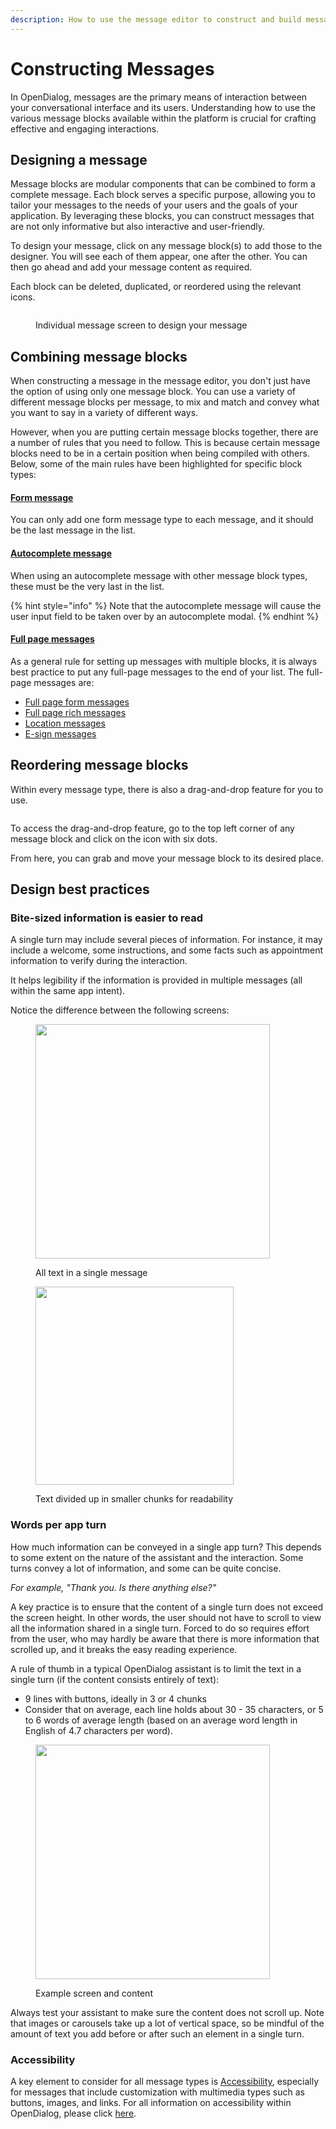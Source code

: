 ```yaml
---
description: How to use the message editor to construct and build messages in OpenDialog
---
```


# Constructing Messages

In OpenDialog, messages are the primary means of interaction between your conversational interface and its users. Understanding how to use the various message blocks available within the platform is crucial for crafting effective and engaging interactions.

## Designing a message

Message blocks are modular components that can be combined to form a complete message. Each block serves a specific purpose, allowing you to tailor your messages to the needs of your users and the goals of your application. By leveraging these blocks, you can construct messages that are not only informative but also interactive and user-friendly.

To design your message, click on any message block(s) to add those to the designer. You will see each of them appear, one after the other. You can then go ahead and add your message content as required.&#x20;

Each block can be deleted, duplicated, or reordered using the relevant icons.&#x20;

<figure><img src="../../../.gitbook/assets/image (1) (2).png" alt=""><figcaption><p>Individual message screen to design your message</p></figcaption></figure>

## Combining message blocks

When constructing a message in the message editor, you don't just have the option of using only one message block. You can use a variety of different message blocks per message, to mix and match and convey what you want to say in a variety of different ways.

However, when you are putting certain message blocks together, there are a number of rules that you need to follow. This is because certain message blocks need to be in a certain position when being compiled with others. Below, some of the main rules have been highlighted for specific block types:

#### [Form message](message-types/form-message.md)

You can only add one form message type to each message, and it should be the last message in the list.&#x20;

#### [Autocomplete message](message-types/autocomplete-message.md)

When using an autocomplete message with other message block types, these must be the very last in the list. &#x20;

{% hint style="info" %}
Note that the autocomplete message will cause the user input field to be taken over by an autocomplete modal.
{% endhint %}

#### [Full page messages](message-types/full-page-message.md)

As a general rule for setting up messages with multiple blocks, it is always best practice to put any full-page messages to the end of your list. The full-page messages are:

* [Full page form messages](message-types/form-message.md)
* [Full page rich messages](message-types/full-page-message.md)
* [Location messages](message-types/location-message.md)
* [E-sign messages](message-types/e-sign-message.md)

## Reordering message blocks

Within every message type, there is also a drag-and-drop feature for you to use.&#x20;

<figure><img src="../../../.gitbook/assets/Group 10 (1).png" alt=""><figcaption></figcaption></figure>

To access the drag-and-drop feature, go to the top left corner of any message block and click on the icon with six dots.

From here, you can grab and move your message block to its desired place.

## Design best practices

### Bite-sized information is easier to read

A single turn may include several pieces of information. For instance, it may include a welcome, some instructions, and some facts such as appointment information to verify during the interaction.&#x20;

It helps legibility if the information is provided in multiple messages (all within the same app intent).&#x20;

Notice the difference between the following screens:&#x20;

&#x20;  &#x20;

<div align="left">

<figure><img src="../../../.gitbook/assets/2023-05-23_13-09-37.png" alt="" width="375"><figcaption><p>All text in a single message</p></figcaption></figure>

 

<figure><img src="../../../.gitbook/assets/Screenshot 2024-06-05 at 13.47.08.png" alt="" width="317"><figcaption><p>Text divided up in smaller chunks for readability</p></figcaption></figure>

</div>

### Words per app turn

How much information can be conveyed in a single app turn? This depends to some extent on the nature of the assistant and the interaction. Some turns convey a lot of information, and some can be quite concise.&#x20;

_For example, "Thank you. Is there anything else?"_

A key practice is to ensure that the content of a single turn does not exceed the screen height. In other words, the user should not have to scroll to view all the information shared in a single turn. Forced to do so requires effort from the user, who may hardly be aware that there is more information that scrolled up, and it breaks the easy reading experience.&#x20;

A rule of thumb in a typical OpenDialog assistant is to limit the text in a single turn (if the content consists entirely of text):

* 9 lines with buttons, ideally in 3 or 4 chunks
* Consider that on average, each line holds about 30 - 35 characters, or 5 to 6 words of average length (based on an average word length in English of 4.7 characters per word).

<figure><img src="../../../.gitbook/assets/2023-05-23_10-57-47 (5).png" alt="" width="375"><figcaption><p>Example screen and content</p></figcaption></figure>



Always test your assistant to make sure the content does not scroll up. Note that images or carousels take up a lot of vertical space, so be mindful of the amount of text you add before or after such an element in a single turn.&#x20;

### Accessibility

A key element to consider for all message types is [Accessibility](constructing-messages.md#accessibility), especially for messages that include customization with multimedia types such as buttons, images, and links. For all information on accessibility within OpenDialog, please click [here](../designing-accessible-chatbots.md).
